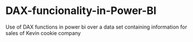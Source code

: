 # DAX-funcionality-in-Power-BI
Use of DAX functions in power bi over a data set containing information for sales of Kevin cookie company
